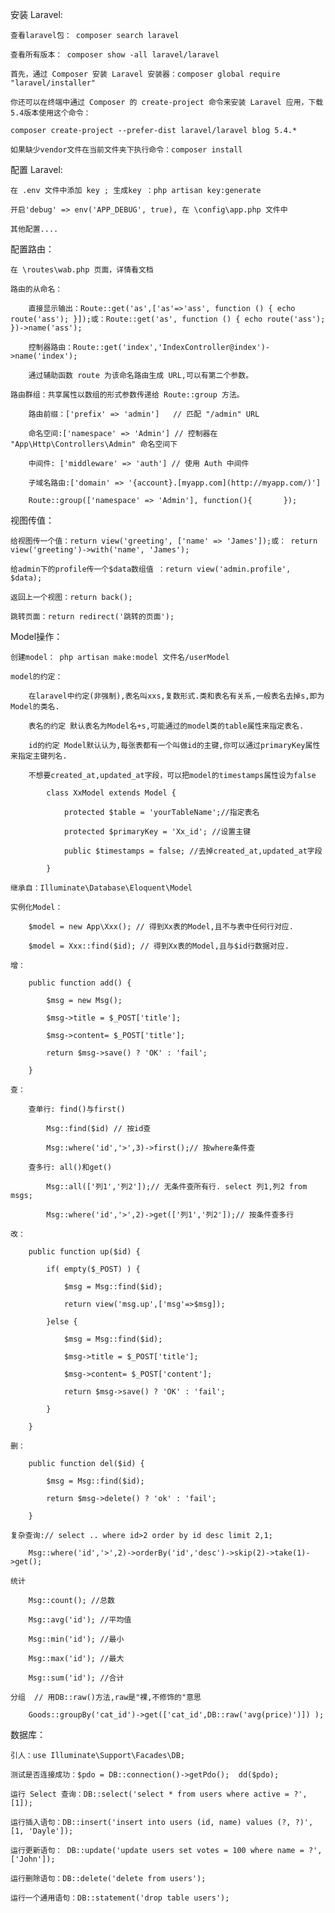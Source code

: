 安装 Laravel:

    查看laravel包： composer search laravel

    查看所有版本： composer show -all laravel/laravel

    首先，通过 Composer 安装 Laravel 安装器：composer global require "laravel/installer"

    你还可以在终端中通过 Composer 的 create-project 命令来安装 Laravel 应用，下载5.4版本使用这个命令：

    composer create-project --prefer-dist laravel/laravel blog 5.4.*

    如果缺少vendor文件在当前文件夹下执行命令：composer install

配置 Laravel:

    在 .env 文件中添加 key ; 生成key ：php artisan key:generate

    开启'debug' => env('APP_DEBUG', true), 在 \config\app.php 文件中

    其他配置....

配置路由：

    在 \routes\wab.php 页面，详情看文档

    路由的从命名：

        直接显示输出：Route::get('as',['as'=>'ass', function () { echo route('ass'); }]);或：Route::get('as', function () { echo route('ass'); })->name('ass');

        控制器路由：Route::get('index','IndexController@index')->name('index');

        通过辅助函数 route 为该命名路由生成 URL,可以有第二个参数。

    路由群组：共享属性以数组的形式参数传递给 Route::group 方法。

        路由前缀：['prefix' => 'admin']   // 匹配 "/admin" URL

        命名空间:['namespace' => 'Admin'] // 控制器在 "App\Http\Controllers\Admin" 命名空间下

        中间件: ['middleware' => 'auth'] // 使用 Auth 中间件

        子域名路由:['domain' => '{account}.[myapp.com](http://myapp.com/)']

        Route::group(['namespace' => 'Admin'], function(){       });

视图传值：

    给视图传一个值：return view('greeting', ['name' => 'James']);或： return view('greeting')->with('name', 'James');

    给admin下的profile传一个$data数组值 ：return view('admin.profile', $data);

    返回上一个视图：return back();

    跳转页面：return redirect('跳转的页面');



Model操作：  

    创建model： php artisan make:model 文件名/userModel

    model的约定：

        在laravel中约定(非强制),表名叫xxs,复数形式.类和表名有关系,一般表名去掉s,即为Model的类名.

        表名的约定 默认表名为Model名+s,可能通过的model类的table属性来指定表名.

        id的约定 Model默认认为,每张表都有一个叫做id的主键,你可以通过primaryKey属性来指定主键列名.

        不想要created_at,updated_at字段，可以把model的timestamps属性设为false

            class XxModel extends Model {

                protected $table = 'yourTableName';//指定表名

                protected $primaryKey = 'Xx_id'; //设置主键

                public $timestamps = false; //去掉created_at,updated_at字段

            }

    继承自：Illuminate\Database\Eloquent\Model

    实例化Model：

        $model = new App\Xxx(); // 得到Xx表的Model,且不与表中任何行对应.

        $model = Xxx::find($id); // 得到Xx表的Model,且与$id行数据对应.

    增：

        public function add() {

            $msg = new Msg();

            $msg->title = $_POST['title'];

            $msg->content= $_POST['title'];

            return $msg->save() ? 'OK' : 'fail';

        }

    查：

        查单行: find()与first()

            Msg::find($id) // 按id查

            Msg::where('id','>',3)->first();// 按where条件查

        查多行: all()和get()

            Msg::all(['列1','列2']);// 无条件查所有行. select 列1,列2 from msgs;

            Msg::where('id','>',2)->get(['列1','列2']);// 按条件查多行

    改：

        public function up($id) {

            if( empty($_POST) ) {

                $msg = Msg::find($id);

                return view('msg.up',['msg'=>$msg]);

            }else {

                $msg = Msg::find($id);

                $msg->title = $_POST['title'];

                $msg->content= $_POST['content'];

                return $msg->save() ? 'OK' : 'fail';

            }

        }

    删：

        public function del($id) {

            $msg = Msg::find($id);

            return $msg->delete() ? 'ok' : 'fail';

        }

    复杂查询:// select .. where id>2 order by id desc limit 2,1;

        Msg::where('id','>',2)->orderBy('id','desc')->skip(2)->take(1)->get();

    统计

        Msg::count(); //总数

        Msg::avg('id'); //平均值

        Msg::min('id'); //最小

        Msg::max('id'); //最大

        Msg::sum('id'); //合计

    分组  // 用DB::raw()方法,raw是"裸,不修饰的"意思

        Goods::groupBy('cat_id')->get(['cat_id',DB::raw('avg(price)')]) );

数据库：

    引人：use Illuminate\Support\Facades\DB;

    测试是否连接成功：$pdo = DB::connection()->getPdo();  dd($pdo);

    运行 Select 查询：DB::select('select * from users where active = ?', [1]);

    运行插入语句：DB::insert('insert into users (id, name) values (?, ?)', [1, 'Dayle']);

    运行更新语句： DB::update('update users set votes = 100 where name = ?', ['John']);

    运行删除语句：DB::delete('delete from users');

    运行一个通用语句：DB::statement('drop table users');
